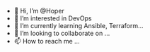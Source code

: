 - 👋 Hi, I’m @Hoper
- 👀 I’m interested in DevOps
- 🌱 I’m currently learning Ansible, Terraform...
- 💞️ I’m looking to collaborate on ...
- 📫 How to reach me ...

<!---
Hoper/Hoper is a ✨ special ✨ repository because its `README.md` (this file) appears on your GitHub profile.
You can click the Preview link to take a look at your changes.
--->
